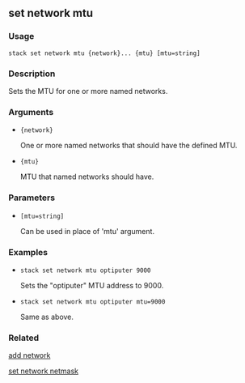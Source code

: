 ## set network mtu

### Usage

`stack set network mtu {network}... {mtu} [mtu=string]`

### Description

Sets the MTU for one or more named networks.

### Arguments

* `{network}`

   One or more named networks that should have the defined MTU.

* `{mtu}`

   MTU that named networks should have.


### Parameters
* `[mtu=string]`

   Can be used in place of 'mtu' argument.

### Examples

* `stack set network mtu optiputer 9000`

   Sets the "optiputer" MTU address to 9000.

* `stack set network mtu optiputer mtu=9000`

   Same as above.


### Related
[add network](add-network)

[set network netmask](set-network-netmask)


